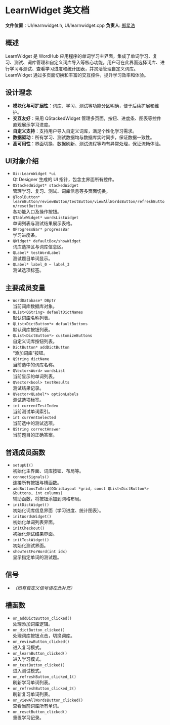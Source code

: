 # LearnWidget 类文档

**文件位置**：UI/learnwidget.h, UI/learnwidget.cpp
**负责人**: [郑星浩](https://github.com/Staaaaaaaaar)

## 概述
LearnWidget 是 WordHub 应用程序的单词学习主界面，集成了单词学习、复习、测试、词库管理和自定义词库导入等核心功能。用户可在此界面选择词库、进行学习与测试、查看学习进度和统计图表，并灵活管理自定义词库。LearnWidget 通过多页面切换和丰富的交互控件，提升学习效率和体验。

## 设计理念
- **模块化与可扩展性**：词库、学习、测试等功能分区明确，便于后续扩展和维护。
- **交互友好**：采用 QStackedWidget 管理多页面，按钮、进度条、图表等控件直观展示学习进度。
- **自定义支持**：支持用户导入自定义词库，满足个性化学习需求。
- **数据驱动**：所有学习、测试数据均与数据库实时同步，保证数据一致性。
- **高可用性**：界面切换、数据刷新、测试流程等均有异常处理，保证流畅体验。

## UI对象介绍
- `Ui::LearnWidget *ui`  
  Qt Designer 生成的 UI 指针，包含主界面所有控件。
- `QStackedWidget* stackedWidget`  
  管理学习、复习、测试、词库信息等多页面切换。
- `QToolButton* learnButton/reviewButton/testButton/viewAllWordsButton/refreshButton/resetButton`  
  各功能入口及操作按钮。
- `QTableWidget* wordsListWidget`  
  单词列表与测试结果展示表格。
- `QProgressBar* progressBar`  
  学习进度条。
- `QWidget* defaultBox/showWidget`  
  词库选择区与词库信息区。
- `QLabel* testWordLabel`  
  测试题目单词显示。
- `QLabel* label_0 ~ label_3`  
  测试选项标签。

## 主要成员变量
- `WordDatabase* DBptr`  
  当前词库数据库对象。
- `QList<QString> defaultDictNames`  
  默认词库名称列表。
- `QList<DictButton*> defaultButtons`  
  默认词库按钮列表。
- `QList<DictButton*> customizeButtons`  
  自定义词库按钮列表。
- `DictButton* addDictButton`  
  “添加词库”按钮。
- `QString dictName`  
  当前选中的词库名称。
- `QVector<Word> wordsList`  
  当前显示的单词列表。
- `QVector<bool> testResults`  
  测试结果记录。
- `QVector<QLabel*> optionLabels`  
  测试选项标签。
- `int currentTestIndex`  
  当前测试单词索引。
- `int currentSelected`  
  当前选中的测试选项。
- `QString correctAnswer`  
  当前题目的正确答案。

## 普通成员函数
- `setupUI()`  
  初始化主界面、词库按钮、布局等。
- `connectSignals()`  
  连接所有按钮与槽函数。
- `addButtonsToGrid(QGridLayout *grid, const QList<DictButton*> &buttons, int columns)`  
  辅助函数，将按钮添加到网格布局。
- `initDictWidget()`  
  初始化词库信息界面（学习进度、统计图表）。
- `initWordsWidget()`  
  初始化单词列表界面。
- `initCheckout()`  
  初始化测试结果界面。
- `initTestWidget()`  
  初始化测试界面。
- `showTestForWord(int idx)`  
  显示指定单词的测试题。

## 信号
- *（如有自定义信号请在此补充）*

## 槽函数
- `on_addDictButton_clicked()`  
  处理添加词库逻辑。
- `on_dictButton_clicked()`  
  处理词库按钮点击，切换词库。
- `on_reviewButton_clicked()`  
  进入复习模式。
- `on_learnButton_clicked()`  
  进入学习模式。
- `on_testButton_clicked()`  
  进入测试模式。
- `on_refreshButton_clicked_1()`  
  刷新学习单词列表。
- `on_refreshButton_clicked_2()`  
  刷新复习单词列表。
- `on_viewAllWordsButton_clicked()`  
  查看当前词库所有单词。
- `on_resetButton_clicked()`  
  重置学习记录。
